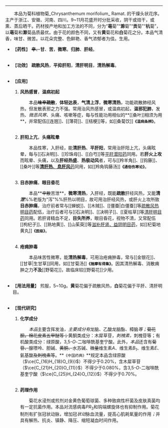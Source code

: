 ---

&emsp;&emsp;本品为菊科植物菊_Chrysanthemum morifolium_ Ramat. 的干燥头状花序。主产于浙江、安徽、河南、四川。9~11月花盛开时分批采收，阴干或焙干，或熏、蒸后晒干。药材按产地和加工方法的不同，分为“**亳**菊”“**滁**菊”“**贡**菊”“**杭**菊”，以**亳**菊和**滁**菊品质最优。由于花的颜色不同，又有**黄**菊花和**白**菊花之分。本品气清香，味甘、微苦。以花朵完整、色鲜艳、香气浓郁者为佳。生用。

- 【**药性**】
	~~**辛**、~~**甘**、**苦**，**微寒**。**归肺**、**肝经**。<br></br>

- 【**功效**】
	**疏散风热**，**平抑肝阳**，**清肝明目**，**清热解毒**。<br></br>

- 【**应用**】
	1. **风热感冒**，**温病初起**
		
		&emsp;&emsp;本品~~**味辛疏散**~~，**体轻达表**，**气清上浮**，**微寒清热**，功能疏散肺经风热，但发散表邪之力不强。常用治风热感冒，或温病初起，**温邪犯肺**，发热、<dfn>微恶风寒、</dfn>头痛、咳嗽等症，每与性能功用相似的**[[桑叶]]相须为用**，并常配伍[[连翘]]、[[薄荷]]、[[桔梗]]等，如[[桑菊饮]]**`《温病条辨》`**。<br></br>
	
	2. **肝阳上亢**，**头痛眩晕**
		
		&emsp;&emsp;本品性寒，入肝经，能**清肝热**、**平肝阳**，常用治肝阳上亢，头痛眩晕，每与[[石决明]]、[[珍珠母]]、[[白芍]]等<ins>平肝潜阳药</ins>同用。若**肝火上攻**而眩晕、头痛，以及**肝经热盛**、**热极动风**者，可与[[羚羊角]]、[[钩藤]]、[[桑叶]]等<ins>**清肝热**、**息肝风**药</ins>同用，如[[羚角钩藤汤]]**`《通俗伤寒论》`**。<br></br>
	
	3. **目赤肿痛**，**眼目昏花**
		
		&emsp;&emsp;本品**~~辛散~~苦泄**，**微寒清热**，入肝经，既能**疏散**肝经风热，又能**清<dfn>泄</dfn>**%%老版为“泻”%%肝热以明目，故可用治肝经风热，或肝火上攻所致**目赤肿痛**，治疗前者常与[[蝉蜕]]、[[木贼]]、[[僵蚕|白僵蚕]]等<ins>疏散风热明目药</ins>配伍，治疗后者可与[[石决明]]、[[决明子]]、[[夏枯草]]等<ins>清肝明目药</ins>同用。若肝肾精血不足，**目失所养**，眼目昏花，视物不清，又常配伍[[枸杞子]]、[[熟地黄]]、[[山茱萸]]等<ins>滋补肝肾、益阴明目药</ins>，如[[杞菊地黄丸]]**`《医级》`**。<br></br>
	
	4. **疮痈肿毒**
		
		&emsp;&emsp;本品味苦性微寒，能**清热解毒**，可用治疮痈肿毒，常与[[金银花]]、[[甘草|生甘草]]同用，如[[甘菊汤]]**`《揣摩有得集》`**。因其清热解毒、消散痈肿之力**不及**[[野菊花]]，故临床较[[野菊花]]少用。<br></br>

- 【**用法用量**】
	煎服，5~10g。**黄**菊花偏于疏散风热，**白**菊花偏于平肝、清肝明目。<br></br>

- 【**现代研究**】
	1. **化学成分**
		
		&emsp;&emsp;<dfn>本品</dfn>主要含挥发油<dfn>，主要成分有</dfn>龙脑<dfn>、</dfn>乙酸龙脑酯<dfn>、</dfn>樟脑<dfn>等；</dfn>~~菊花酮，棉花皮素五甲醚等；~~黄酮类成分：木犀草苷，<dfn>刺槐素，</dfn>刺槐苷等；有机酸类成分：绿原酸，$3$,$5$-$O$-二咖啡酰基奎宁酸。此外，<dfn>本品</dfn>还含有~~菊苷、~~腺嘌呤、胆碱、~~黄酮、~~水苏碱、~~微量~~维生素$A$、维生素$B_{1}$、维生素$E$、氨基酸~~及刺槐素~~等。**`《中国药典》`**规定本品含绿原酸（$\ce{C_{16}H_{18}O_{9}}$）不得少于0.20%，含木犀草苷（$\ce{C_{21}H_{20}O_{11}}$）不得少于0.080%，含$3$,$5$-$O$-二咖啡酰基奎宁酸（$\ce{C_{25}H_{24}O_{12}}$）不得少于0.70%。<br></br>
	
	2. **药理作用**
		
		&emsp;&emsp;菊花水浸剂或煎剂对金黄色葡萄球菌、多种致病性杆菌及皮肤真菌均有一定抗菌作用。本品对流感病毒$PR_{3}$和钩端螺旋体也有抑制作用。菊花制剂有扩张冠状动脉，增加冠<dfn>状动</dfn>脉血流量，提高心肌耗氧量的作用<dfn>；</dfn>并具有解热、抗炎、镇静、降压、缩短凝血时间作用。